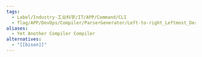 ```yaml
---
tags:
  - Label/Industry-工业科学/IT/APP/Command/CLI
  - flag/APP/DevOps/Compiler/ParserGenerator/Left-to-right_Leftmost_Derivation
aliases:
  - Yet Another Compiler Compiler
alternatives:
  - "[[bison]]"
---
```

